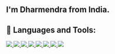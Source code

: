 ## I'm **Dharmendra** from India.

## 🚀 Languages and Tools:

<p align="left"> 
    <a href="https://www.python.org/" target="_blank"> <img src="https://img.icons8.com/color/48/000000/python--v2.png"/> </a>
    <a href="#" target="_blank"> <img src="https://img.icons8.com/color-glass/48/000000/sql.png"/> </a>
    <a href="#" target="_blank"> <img src="https://img.icons8.com/color/48/000000/amazon-web-services.png"/> </a>
    <a href="#" target="_blank"> <img src="https://img.icons8.com/color/48/000000/html-5--v1.png"/> </a>
    <a href="#" target="_blank"> <a href="#" target="_blank"> <img src="https://img.icons8.com/color/48/000000/html-5--v1.png"/> </a> </a>
    <a href="#" target="_blank"> <a href="#" target="_blank"> <img src="https://img.icons8.com/color/48/000000/javascript--v1.png"/> </a> </a>
    <a href="#" target="_blank"> <a href="#" target="_blank"> <img src="https://img.icons8.com/color/48/000000/git.png"/> </a> </a>
    <a href="#" target="_blank"> <a href="#" target="_blank"> <img src="https://img.icons8.com/color/48/000000/visual-studio-code-2019.png"/> </a> </a>

</p>
